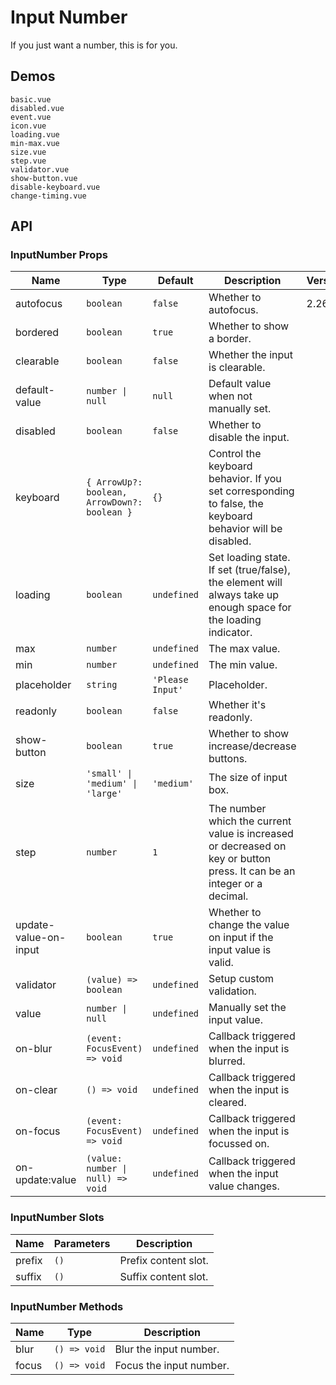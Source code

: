 # Input Number

If you just want a number, this is for you.

## Demos

```demo
basic.vue
disabled.vue
event.vue
icon.vue
loading.vue
min-max.vue
size.vue
step.vue
validator.vue
show-button.vue
disable-keyboard.vue
change-timing.vue
```

## API

### InputNumber Props

| Name | Type | Default | Description | Version |
| --- | --- | --- | --- | --- |
| autofocus | `boolean` | `false` | Whether to autofocus. | 2.26.1 |
| bordered | `boolean` | `true` | Whether to show a border. |  |
| clearable | `boolean` | `false` | Whether the input is clearable. |  |
| default-value | `number \| null` | `null` | Default value when not manually set. |  |
| disabled | `boolean` | `false` | Whether to disable the input. |  |
| keyboard | `{ ArrowUp?: boolean, ArrowDown?: boolean }` | `{}` | Control the keyboard behavior. If you set corresponding to false, the keyboard behavior will be disabled. |  |
| loading | `boolean` | `undefined` | Set loading state. If set (true/false), the element will always take up enough space for the loading indicator. |  |
| max | `number` | `undefined` | The max value. |  |
| min | `number` | `undefined` | The min value. |  |
| placeholder | `string` | `'Please Input'` | Placeholder. |  |
| readonly | `boolean` | `false` | Whether it's readonly. |  |
| show-button | `boolean` | `true` | Whether to show increase/decrease buttons. |  |
| size | `'small' \| 'medium' \| 'large'` | `'medium'` | The size of input box. |  |
| step | `number` | `1` | The number which the current value is increased or decreased on key or button press. It can be an integer or a decimal. |  |
| update-value-on-input | `boolean` | `true` | Whether to change the value on input if the input value is valid. |  |
| validator | `(value) => boolean` | `undefined` | Setup custom validation. |  |
| value | `number \| null` | `undefined` | Manually set the input value. |  |
| on-blur | `(event: FocusEvent) => void` | `undefined` | Callback triggered when the input is blurred. |  |
| on-clear | `() => void` | `undefined` | Callback triggered when the input is cleared. |  |
| on-focus | `(event: FocusEvent) => void` | `undefined` | Callback triggered when the input is focussed on. |  |
| on-update:value | `(value: number \| null) => void` | `undefined` | Callback triggered when the input value changes. |  |

### InputNumber Slots

| Name   | Parameters | Description          |
| ------ | ---------- | -------------------- |
| prefix | `()`       | Prefix content slot. |
| suffix | `()`       | Suffix content slot. |

### InputNumber Methods

| Name  | Type         | Description             |
| ----- | ------------ | ----------------------- |
| blur  | `() => void` | Blur the input number.  |
| focus | `() => void` | Focus the input number. |
